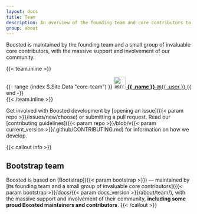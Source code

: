 ```yaml
---
layout: docs
title: Team
description: An overview of the founding team and core contributors to Boosted.
group: about
---
```


Boosted is maintained by the founding team and a small group of invaluable core contributors, with the massive support and involvement of our community.

{{< team.inline >}}
<div class="list-group mb-3">
  {{- range (index $.Site.Data "core-team") }}
    <a class="list-group-item list-group-item-action d-flex align-items-center" href="https://github.com/{{ .user }}">
      <img src="https://github.com/{{ .user }}.png" alt="@{{ .user }}" width="32" height="32" class="rounded me-2" loading="lazy">
      <span>
        <strong>{{ .name }}</strong> @{{ .user }}
      </span>
    </a>
  {{ end -}}
</div>
{{< /team.inline >}}

Get involved with Boosted development by [opening an issue]({{< param repo >}}/issues/new/choose) or submitting a pull request. Read our [contributing guidelines]({{< param repo >}}/blob/v{{< param current_version >}}/.github/CONTRIBUTING.md) for information on how we develop.

{{< callout info >}}
## Bootstrap team

Boosted is based on [Bootstrap]({{< param bootstrap >}}) —&nbsp;maintained by [its founding team and a small group of invaluable core contributors]({{< param bootstrap >}}/docs/{{< param docs_version >}}/about/team/), with the massive support and involvement of their community, **including some proud Boosted maintainers and contributors**.
{{< /callout >}}
